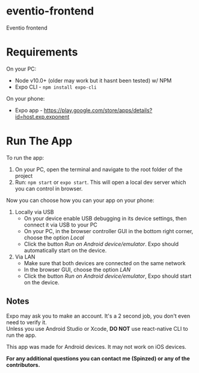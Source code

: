 # eventio-frontend
Eventio frontend

# Requirements
On your PC:
- Node v10.0+ (older may work but it hasnt been tested) w/ NPM
- Expo CLI - `npm install expo-cli`
  
On your phone:  
- Expo app - https://play.google.com/store/apps/details?id=host.exp.exponent
  
# Run The App
To run the app:
1. On your PC, open the terminal and navigate to the root folder of the project
2. Run: `npm start` or `expo start`. This will open a local dev server which you can control in browser.

Now you can choose how you can your app on your phone:
1. Locally via USB
   - On your device enable USB debugging in its device settings, then connect it via USB to your PC
   - On your PC, in the browser controller GUI in the bottom right corner, choose the option _Local_
   - Click the button _Run on Android device/emulator_. Expo should automatically start on the device.
2. Via LAN
   - Make sure that both devices are connected on the same network
   - In the browser GUI, choose the option _LAN_
   - Click the button _Run on Android device/emulator_, Expo should start on the device.
  
## Notes
Expo may ask you to make an account. It's a 2 second job, you don't even need to verify it.  
Unless you use Android Studio or Xcode, __DO NOT__ use react-native CLI to run the app.  
  
This app was made for Android devices. It may not work on iOS devices.  
  
__For any additional questions you can contact me (Spinzed) or any of the contributors.__  
